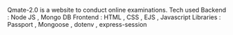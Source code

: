 Qmate-2.0 is a website to conduct online examinations.
Tech used 
Backend : Node JS , Mongo DB
Frontend : HTML , CSS , EJS , Javascript
Libraries : Passport , Mongoose , dotenv , express-session
